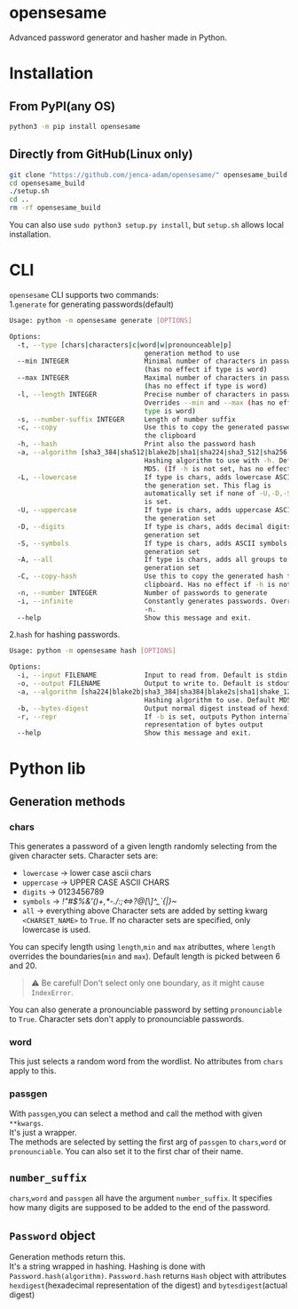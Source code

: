 # opensesame
Advanced password generator and hasher made in Python.
# Installation
## From PyPI(any OS)
```bash
python3 -m pip install opensesame
```
## Directly from GitHub(Linux only)
```bash
git clone "https://github.com/jenca-adam/opensesame/" opensesame_build
cd opensesame_build
./setup.sh
cd ..
rm -rf opensesame_build
```
You can also use `sudo python3 setup.py install`, but `setup.sh` allows local installation.
# CLI
`opensesame` CLI supports two commands:<br>
1.`generate` for generating passwords(default)

```bash
Usage: python -m opensesame generate [OPTIONS]

Options:
  -t, --type [chars|characters|c|word|w|pronounceable|p]
                                  generation method to use
  --min INTEGER                   Minimal number of characters in password
                                  (has no effect if type is word)
  --max INTEGER                   Maximal number of characters in password
                                  (has no effect if type is word)
  -l, --length INTEGER            Precise number of characters in password.
                                  Overrides --min and --max (has no effect if
                                  type is word)
  -s, --number-suffix INTEGER     Length of number suffix
  -c, --copy                      Use this to copy the generated password to
                                  the clipboard
  -h, --hash                      Print also the password hash
  -a, --algorithm [sha3_384|sha512|blake2b|sha1|sha224|sha3_512|sha256|shake_256|md5|sha384|shake_128|sha3_256|sha3_224|blake2s]
                                  Hashing algorithm to use with -h. Default
                                  MD5. (If -h is not set, has no effect)
  -L, --lowercase                 If type is chars, adds lowercase ASCII to
                                  the generation set. This flag is
                                  automatically set if none of -U,-D,-S,-A,-C
                                  is set.
  -U, --uppercase                 If type is chars, adds uppercase ASCII to
                                  the generation set
  -D, --digits                    If type is chars, adds decimal digits to the
                                  generation set
  -S, --symbols                   If type is chars, adds ASCII symbols to the
                                  generation set
  -A, --all                       If type is chars, adds all groups to the
                                  generation set
  -C, --copy-hash                 Use this to copy the generated hash to
                                  clipboard. Has no effect if -h is not set.
  -n, --number INTEGER            Number of passwords to generate
  -i, --infinite                  Constantly generates passwords. Overrides
                                  -n.
  --help                          Show this message and exit.
```

2.`hash` for hashing passwords.<br>
```bash
Usage: python -m opensesame hash [OPTIONS]

Options:
  -i, --input FILENAME            Input to read from. Default is stdin
  -o, --output FILENAME           Output to write to. Default is stdout
  -a, --algorithm [sha224|blake2b|sha3_384|sha384|blake2s|sha1|shake_128|sha3_224|sha512|sha3_256|sha3_512|sha256|md5|shake_256]
                                  Hashing algorithm to use. Default MD5
  -b, --bytes-digest              Output normal digest instead of hexdigest.
  -r, --repr                      If -b is set, outputs Python internal string
                                  representation of bytes output
  --help                          Show this message and exit.
```
# Python lib
## Generation methods
### chars
This generates a password of a given length randomly selecting from the given character sets. Character sets are: 

* `lowercase` -> lower case ascii chars
* `uppercase` -> UPPER CASE ASCII CHARS
* `digits` -> 0123456789
* `symbols` -> *!"#$%&\'()+,\*-./:;<=>?@[\\]^_`{|}~*
* `all` -> everything above
Character sets are added by setting kwarg `<CHARSET_NAME>` to `True`.
If no character sets are specified, only lowercase is used.

You can specify length using `length`,`min` and `max` atributtes, where `length` overrides the boundaries(`min` and `max`).
Default length is picked between 6 and 20.
> :warning: Be careful! Don't select only one boundary, as it might cause `IndexError`.

You can also generate a pronounciable password by setting `pronounciable` to `True`.
Character sets don't apply to pronounciable passwords.
### word
This just selects a random word from the wordlist.
No attributes from `chars` apply to this.
### passgen
With `passgen`,you can select a method and call the method with given `**kwargs`. <br>
It's just a wrapper. <br>
The methods are selected by setting the first arg of `passgen` to `chars`,`word` or `pronounciable`. You can also set it to the first char of their name. 
## `number_suffix`
`chars`,`word` and `passgen` all have the argument `number_suffix`. It specifies how many digits are supposed to be added to the end of the password.
## `Password` object
Generation methods return this.<br>
It's a string wrapped in hashing.
Hashing is done with  `Password.hash(algorithm)`.
`Password.hash` returns `Hash` object with attributes `hexdigest`(hexadecimal representation of the digest) and `bytesdigest`(actual digest)


